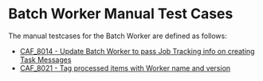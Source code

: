 # Batch Worker Manual Test Cases

The manual testcases for the Batch Worker are defined as follows:

- [CAF_8014 - Update Batch Worker to pass Job Tracking info on creating Task Messages](CAF_8014)
- [CAF_8021 - Tag processed items with Worker name and version](CAF_8021)